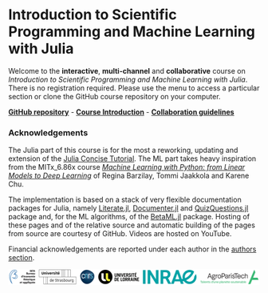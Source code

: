 # Introduction to Scientific Programming and Machine Learning with Julia

Welcome to the **interactive**, **multi-channel** and **collaborative** course on _Introduction to Scientific Programming and Machine Learning with Julia_.
There is no registration required. Please use the menu to access a particular section or clone the GitHub course repository on your computer.


[**GitHub repository**](https://github.com/sylvaticus/SPMLJ) - [**Course Introduction**](00_-_INTRO_-_Introduction_julia_ml/0001_-_Course_presentation.html#Course-Presentation) - [**Collaboration guidelines**](00_-_INTRO_-_Introduction_julia_ml/0001_-_Course_presentation.html#How-to-contribute-to-the-course)

### Acknowledgements

The Julia part of this course is for the most a reworking, updating and extension of the [Julia Concise Tutorial](https://syl1.gitbook.io/julia-language-a-concise-tutorial/).
The ML part takes heavy inspiration from the MITx_6.86x course _[Machine Learning with Python: from Linear Models to Deep Learning](https://www.edx.org/course/machine-learning-with-python-from-linear-models-to)_ of Regina Barzilay, Tommi Jaakkola and Karene Chu.

The implementation is based on a stack of very flexible documentation packages for Julia, namely [Literate.jl](https://github.com/fredrikekre/Literate.jl), [Documenter.jl](https://github.com/JuliaDocs/Documenter.jl) and [QuizQuestions.jl](https://github.com/jverzani/QuizQuestions.jl) package and, for the ML algorithms, of the [BetaML.jl](https://github.com/sylvaticus/BetaML.jl) package.
Hosting of these pages and of the relative source and automatic building of the pages from source are courtesy of GitHub. Videos are hosted on YouTube. 

Financial acknowledgements are reported under each author in the [authors section](00_-_INTRO_-_Introduction_julia_ml/0001_-_Course_presentation.html#Course-authors).


![logos](assets/imgs/beta_and_tutelles_white.png)


 
 
